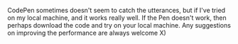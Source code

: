 CodePen sometimes doesn't seem to catch the utterances, but if I've tried on my local machine, and it works really well. If the Pen doesn't work, then perhaps download the code and try on your local machine. 
Any suggestions on improving the performance are always welcome X)